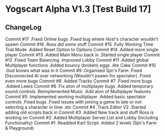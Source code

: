 # Yogscart Alpha V1.3 [Test Build 17]

ChangeLog
----------------------
Commit #17
.Fixed Online bugs
.Fixed bug where Host's character wouldn't spawn
Commit #16
.Ross did some stuff
Commit #15
.Fully Working Time Trial Mode
.Added Reset Option to Options
Commit #14
.Added more single player
Commit #13
.Added Main Menu back in
.Started single player
Commit #12
.Fixed Team Balancing
.Improved Lobby 
Commit #11
.Added global Multiplayer functions
.Added bouncy (broken) eggs
.Ate Cake
Commit #10
.God knows what was in it
Commit #9
.Organised Sjin's Farm
.Fixed Disconnected AI over networking (Wouldn't psawn for spectator)
.Fixed even more bugs
Commit #8
.Added Tracks 
Commit #7
.Fixed more bugs
.Added Lewis
Commit #6
.Fix aton of multiplayer bugs
.Added temporary sound controls
.Reimplemented Music
.Add aton of Multiplayer features
Commit #5
.Implemented working multiplayer
.Added basic spectator controls
.Fixed bugs
.Fixed issues with joining a game to late or not selecting a character in time .etc
Commit #4
.Track Editor V2
.Started adding old scripts back in
Commit #3
.Added New track and stuff Ross is working on
Commit #2
.Added Multiplayer Server List and Lobby (Including Functionality)
Commit #1
.Readded Kart Script
.Added 2 levels (Sjin's Farm & Playground)
